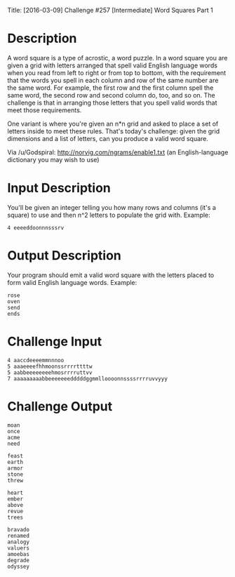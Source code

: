 Title: [2016-03-09] Challenge #257 [Intermediate] Word Squares Part 1

# Description

A word square is a type of acrostic, a word puzzle. In a word square you are given a grid with letters arranged that spell valid English language words when you read from left to right or from top to bottom, with the requirement that the words you spell in each column and row of the same number are the same word. For example, the first row and the first column spell the same word, the second row and second column do, too, and so on. The challenge is that in arranging those letters that you spell valid words that meet those requirements.

One variant is where you're given an n*n grid and asked to place a set of letters inside to meet these rules. That's today's challenge: given the grid dimensions and a list of letters, can you produce a valid word square.

Via /u/Godspiral: http://norvig.com/ngrams/enable1.txt (an English-language dictionary you may wish to use)

# Input Description

You'll be given an integer telling you how many rows and columns (it's a square) to use and then n^2 letters to populate the grid with. Example:

    4 eeeeddoonnnsssrv

# Output Description

Your program should emit a valid word square with the letters placed to form valid English language words. Example:

    rose
    oven
    send
    ends

# Challenge Input

    4 aaccdeeeemmnnnoo
    5 aaaeeeefhhmoonssrrrrttttw
    5 aabbeeeeeeeehmosrrrruttvv
    7 aaaaaaaaabbeeeeeeedddddggmmlloooonnssssrrrruvvyyy

# Challenge Output

    moan
    once
    acme
    need

    feast
    earth
    armor
    stone
    threw

    heart
    ember
    above
    revue
    trees

    bravado
    renamed
    analogy
    valuers
    amoebas
    degrade
    odyssey
